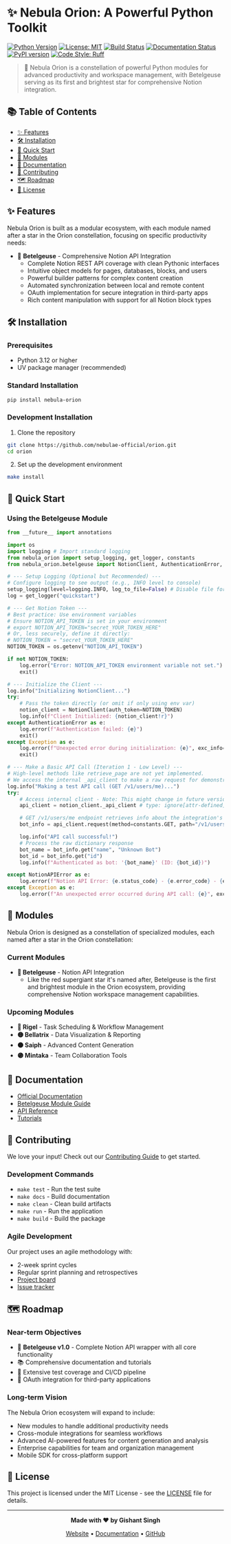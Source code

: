 # ✨ Nebula Orion: A Powerful Python Toolkit

[![Python Version](https://img.shields.io/badge/python-3.12%2B-blue.svg)](https://www.python.org/downloads/)
[![License: MIT](https://img.shields.io/badge/License-MIT-yellow.svg)](https://opensource.org/licenses/MIT)
[![Build Status](https://img.shields.io/badge/build-passing-brightgreen.svg)]()
[![Documentation Status](https://img.shields.io/badge/docs-latest-blue.svg)]()
[![PyPI version](https://badge.fury.io/py/nebula-orion.svg)](https://badge.fury.io/py/nebula-orion)
[![Code Style: Ruff](https://img.shields.io/badge/code%20style-ruff-000000.svg)](https://github.com/astral-sh/ruff)

> 🌌 Nebula Orion is a constellation of powerful Python modules for advanced productivity and workspace management, with Betelgeuse serving as its first and brightest star for comprehensive Notion integration.

## 📚 Table of Contents

- [✨ Features](#-features)
- [🛠️ Installation](#️-installation)
- [🚀 Quick Start](#-quick-start)
- [🌠 Modules](#-modules)
- [📖 Documentation](#-documentation)
- [🤝 Contributing](#-contributing)
- [🗺️ Roadmap](#️-roadmap)
- [📝 License](#-license)

## ✨ Features

Nebula Orion is built as a modular ecosystem, with each module named after a star in the Orion constellation, focusing on specific productivity needs:

- 🔴 **Betelgeuse** - Comprehensive Notion API Integration
  - Complete Notion REST API coverage with clean Pythonic interfaces
  - Intuitive object models for pages, databases, blocks, and users
  - Powerful builder patterns for complex content creation
  - Automated synchronization between local and remote content
  - OAuth implementation for secure integration in third-party apps
  - Rich content manipulation with support for all Notion block types

## 🛠️ Installation

### Prerequisites

- Python 3.12 or higher
- UV package manager (recommended)

### Standard Installation

```bash
pip install nebula-orion
```

### Development Installation

1. Clone the repository
```bash
git clone https://github.com/nebulae-official/orion.git
cd orion
```

2. Set up the development environment
```bash
make install
```

## 🚀 Quick Start

### Using the Betelgeuse Module

```python
from __future__ import annotations

import os
import logging # Import standard logging
from nebula_orion import setup_logging, get_logger, constants
from nebula_orion.betelgeuse import NotionClient, AuthenticationError, NotionAPIError

# --- Setup Logging (Optional but Recommended) ---
# Configure logging to see output (e.g., INFO level to console)
setup_logging(level=logging.INFO, log_to_file=False) # Disable file for quick start
log = get_logger("quickstart")

# --- Get Notion Token ---
# Best practice: Use environment variables
# Ensure NOTION_API_TOKEN is set in your environment
# export NOTION_API_TOKEN="secret_YOUR_TOKEN_HERE"
# Or, less securely, define it directly:
# NOTION_TOKEN = "secret_YOUR_TOKEN_HERE"
NOTION_TOKEN = os.getenv("NOTION_API_TOKEN")

if not NOTION_TOKEN:
    log.error("Error: NOTION_API_TOKEN environment variable not set.")
    exit()

# --- Initialize the Client ---
log.info("Initializing NotionClient...")
try:
    # Pass the token directly (or omit if only using env var)
    notion_client = NotionClient(auth_token=NOTION_TOKEN)
    log.info(f"Client Initialized: {notion_client!r}")
except AuthenticationError as e:
    log.error(f"Authentication failed: {e}")
    exit()
except Exception as e:
    log.error(f"Unexpected error during initialization: {e}", exc_info=True)
    exit()

# --- Make a Basic API Call (Iteration 1 - Low Level) ---
# High-level methods like retrieve_page are not yet implemented.
# We access the internal _api_client to make a raw request for demonstration.
log.info("Making a test API call (GET /v1/users/me)...")
try:
    # Access internal client - Note: This might change in future versions!
    api_client = notion_client._api_client # type: ignore[attr-defined]

    # GET /v1/users/me endpoint retrieves info about the integration's bot user
    bot_info = api_client.request(method=constants.GET, path="/v1/users/me")

    log.info("API call successful!")
    # Process the raw dictionary response
    bot_name = bot_info.get("name", "Unknown Bot")
    bot_id = bot_info.get("id")
    log.info(f"Authenticated as bot: '{bot_name}' (ID: {bot_id})")

except NotionAPIError as e:
    log.error(f"Notion API Error: {e.status_code} - {e.error_code} - {e.message}")
except Exception as e:
    log.error(f"An unexpected error occurred during API call: {e}", exc_info=True)
```

## 🌠 Modules

Nebula Orion is designed as a constellation of specialized modules, each named after a star in the Orion constellation:

### Current Modules

- **🔴 Betelgeuse** - Notion API Integration
  - Like the red supergiant star it's named after, Betelgeuse is the first and brightest module in the Orion ecosystem, providing comprehensive Notion workspace management capabilities.

### Upcoming Modules

- **🔵 Rigel** - Task Scheduling & Workflow Management
- **🟡 Bellatrix** - Data Visualization & Reporting
- **🟠 Saiph** - Advanced Content Generation
- **🟣 Mintaka** - Team Collaboration Tools

## 📖 Documentation

- [Official Documentation](https://nebula-orion.readthedocs.io/)
- [Betelgeuse Module Guide](https://nebula-orion.readthedocs.io/modules/betelgeuse/)
- [API Reference](https://nebula-orion.readthedocs.io/api/)
- [Tutorials](https://nebula-orion.readthedocs.io/tutorials/)

## 🤝 Contributing

We love your input! Check out our [Contributing Guide](CONTRIBUTING.md) to get started.

### Development Commands

- `make test` - Run the test suite
- `make docs` - Build documentation
- `make clean` - Clean build artifacts
- `make run` - Run the application
- `make build` - Build the package

### Agile Development

Our project uses an agile methodology with:
- 2-week sprint cycles
- Regular sprint planning and retrospectives
- [Project board](https://github.com/nebulae-official/orion/projects)
- [Issue tracker](https://github.com/nebulae-official/orion/issues)

## 🗺️ Roadmap

### Near-term Objectives

- 🔴 **Betelgeuse v1.0** - Complete Notion API wrapper with all core functionality
- 📚 Comprehensive documentation and tutorials
- 🧪 Extensive test coverage and CI/CD pipeline
- 🔐 OAuth integration for third-party applications

### Long-term Vision

The Nebula Orion ecosystem will expand to include:
- New modules to handle additional productivity needs
- Cross-module integrations for seamless workflows
- Advanced AI-powered features for content generation and analysis
- Enterprise capabilities for team and organization management
- Mobile SDK for cross-platform support

## 📝 License

This project is licensed under the MIT License - see the [LICENSE](LICENSE) file for details.

---

<div align="center">

**Made with ❤️ by Gishant Singh**

[Website](https://github.com/nebulae-official) • [Documentation](https://docs.nebulae.dev) • [GitHub](https://github.com/nebulae-official/orion)

</div>
